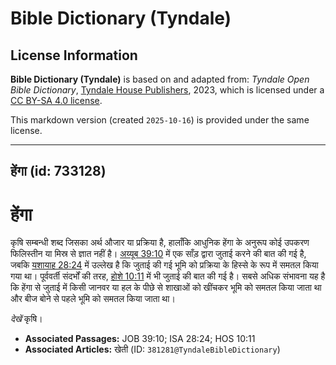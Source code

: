 # Bible Dictionary (Tyndale)

## License Information

**Bible Dictionary (Tyndale)** is based on and adapted from: _Tyndale Open Bible Dictionary_, [Tyndale House Publishers](https://tyndaleopenresources.com/), 2023, which is licensed under a [CC BY-SA 4.0 license](https://creativecommons.org/licenses/by-sa/4.0/legalcode.en).

This markdown version (created `2025-10-16`) is provided under the same license.



--------------------------------

## हेंगा (id: 733128)

हेंगा
=====

कृषि सम्बन्धी शब्द जिसका अर्थ औजार या प्रक्रिया है, हालाँकि आधुनिक हेंगा के अनुरूप कोई उपकरण फिलिस्तीन या मिस्र से ज्ञात नहीं है। [अय्यूब 39:10](https://ref.ly/Job39:10) में एक साँड़ द्वारा जुताई करने की बात की गई है, जबकि [यशायाह 28:24](https://ref.ly/Isa28:24) में उल्लेख है कि जुताई की गई भूमि को प्रक्रिया के हिस्से के रूप में समतल किया गया था। पूर्ववर्ती संदर्भों की तरह, [होशे 10:11](https://ref.ly/Hos10:11) में भी जुताई की बात की गई है। सबसे अधिक संभावना यह है कि हेंगा से जुताई में किसी जानवर या हल के पीछे से शाखाओं को खींचकर भूमि को समतल किया जाता था और बीज बोने से पहले भूमि को समतल किया जाता था।

*देखें* कृषि।

* **Associated Passages:** JOB 39:10; ISA 28:24; HOS 10:11
* **Associated Articles:** खेती (ID: `381281@TyndaleBibleDictionary`)

